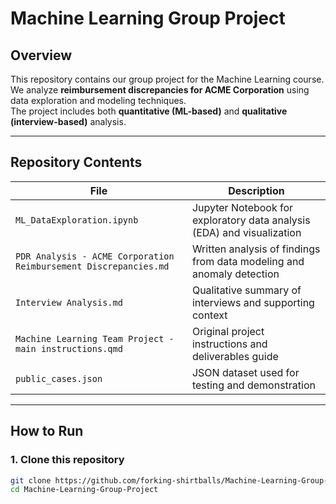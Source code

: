 # Machine Learning Group Project

## Overview
This repository contains our group project for the Machine Learning course.  
We analyze **reimbursement discrepancies for ACME Corporation** using data exploration and modeling techniques.  
The project includes both **quantitative (ML-based)** and **qualitative (interview-based)** analysis.

---

## Repository Contents

| File | Description |
|------|--------------|
| `ML_DataExploration.ipynb` | Jupyter Notebook for exploratory data analysis (EDA) and visualization |
| `PDR Analysis - ACME Corporation Reimbursement Discrepancies.md` | Written analysis of findings from data modeling and anomaly detection |
| `Interview Analysis.md` | Qualitative summary of interviews and supporting context |
| `Machine Learning Team Project - main instructions.qmd` | Original project instructions and deliverables guide |
| `public_cases.json` | JSON dataset used for testing and demonstration |

---

## How to Run

### 1. Clone this repository
```bash
git clone https://github.com/forking-shirtballs/Machine-Learning-Group-Project.git
cd Machine-Learning-Group-Project
